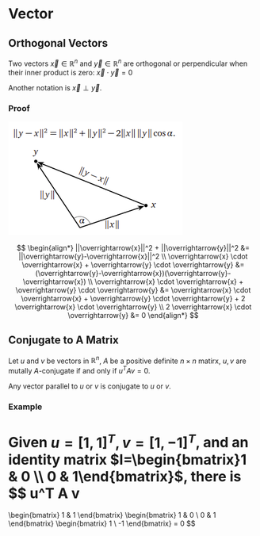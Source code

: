 # Vector

## Orthogonal Vectors

Two vectors $\overrightarrow{x} \in \mathbb{R}^n$ and $\overrightarrow{y} \in \mathbb{R}^n$ are orthogonal or perpendicular when their inner product is zero: $\overrightarrow{x} \cdot \overrightarrow{y} = 0$

Another notation is $\overrightarrow{x} \perp \overrightarrow{y}$.

### Proof

![orthogonal_vector_proof](imgs/orthogonal_vector_proof.png "orthogonal_vector_proof")

$$
\begin{align*}
||\overrightarrow{x}||^2 + ||\overrightarrow{y}||^2
&=
||\overrightarrow{y}-\overrightarrow{x}||^2
\\
\overrightarrow{x} \cdot \overrightarrow{x} + \overrightarrow{y} \cdot \overrightarrow{y}
&=
(\overrightarrow{y}-\overrightarrow{x})(\overrightarrow{y}-\overrightarrow{x})
\\
\overrightarrow{x} \cdot \overrightarrow{x} + \overrightarrow{y} \cdot \overrightarrow{y}
&=
\overrightarrow{x} \cdot \overrightarrow{x} + \overrightarrow{y} \cdot \overrightarrow{y} + 2 \overrightarrow{x} \cdot \overrightarrow{y}
\\
2 \overrightarrow{x} \cdot \overrightarrow{y}
&=
0
\end{align*}
$$

## Conjugate to A Matrix

Let $u$ and $v$ be vectors in $\mathbb{R}^n$, $A$ be a positive definite $n \times n$ matirx, $u, v$ are mutally $A$-conjugate if and only if $u^T A v = 0$.

Any vector parallel to $u$ or $v$ is conjugate to $u$ or $v$.

### Example

Given $u=[1,1]^T, v=[1,-1]^T$, and an identity matrix $I=\begin{bmatrix}1 & 0 \\ 0 & 1\end{bmatrix}$, there is
$$
u^T A v
=
\begin{bmatrix}
1 & 1
\end{bmatrix}
\begin{bmatrix}
1 & 0 \\ 
0 & 1
\end{bmatrix}
\begin{bmatrix}
1 \\
-1
\end{bmatrix}
= 0
$$